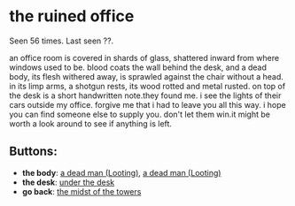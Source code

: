 # the ruined office

Seen 56 times. Last seen ??.

an office room is covered in shards of glass, shattered inward from where windows used to be. blood coats the wall behind the desk, and a dead body, its flesh withered away, is sprawled against the chair without a head. in its limp arms, a shotgun rests, its wood rotted and metal rusted. on top of the desk is a short handwritten note.<span class='doc'>they found me. i see the lights of their cars outside my office. forgive me that i had to leave you all this way. i hope you can find someone else to supply you. don't let them win.</span>it might be worth a look around to see if anything is left.

## Buttons:

- **the body**: [a dead man (Looting)](a-dead-man--Looting--60k5um.md), [a dead man (Looting)](a-dead-man--Looting--N1fxbts.md)
- **the desk**: [under the desk](under-the-desk-jw4x17.md)
- **go back**: [the midst of the towers](the-midst-of-the-towers-lxsdpw.md)